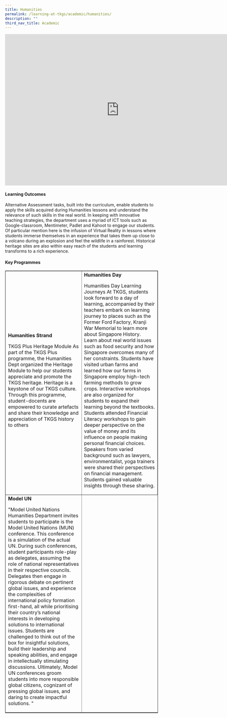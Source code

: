 ```yaml
---
title: Humanities
permalink: /learning-at-tkgs/academic/humanities/
description: ""
third_nav_title: Academic
---
```

<iframe src="https://docs.google.com/presentation/d/e/2PACX-1vQ07CaSMyEtg4Yf09lGc9iqZPwj0EVqj8870WUU64xVflGUkTB2mOj6QapxUswEPm5FDUixrMjDTmzd/embed?start=false&loop=false&delayms=10000" frameborder="0" width="750" height="500" allowfullscreen="true"></iframe>

<h4><strong>Learning Outcomes</strong></h4>
<p>Alternative Assessment tasks, built into the curriculum, enable students to apply the skills acquired during Humanities lessons and understand the relevance of such skills in the real world. In keeping with innovative teaching strategies, the department uses a myriad of ICT tools such as Google-classroom, Mentimeter, Padlet and Kahoot to engage our students. Of particular mention here is the infusion of Virtual Reality in lessons where students immerse themselves in an experience that takes them up close to a volcano during an explosion and feel the wildlife in a rainforest. Historical heritage sites are also within easy reach of the students and learning transforms to a rich experience.</p>
<h4><strong>Key Programmes</strong></h4>
<table style="border-collapse: collapse; width: 100%;" border="1">
<tbody>
<tr>
<td style="width: 50%;">
	<strong>Humanities Strand</strong>
<p>TKGS Plus Heritage Module As part of the TKGS Plus programme, the Humanities Dept organized the Heritage Module to help our students appreciate and promote the TKGS heritage. Heritage is a keystone of our TKGS culture. Through this programme, student-docents are empowered to curate artefacts and share their knowledge and appreciation of TKGS history to others</p>
</td>
<td style="width: 50%;">
<strong>Humanities Day</strong>
<p>Humanities Day Learning Journeys At TKGS, students look forward to a day of learning, accompanied by their teachers embark on learning journey to places such as the Former Ford Factory, Kranji War Memorial to learn more about Singapore History. Learn about real world issues such as food security and how Singapore overcomes many of her constraints. Students have visited urban farms and learned how our farms in Singapore employ high-tech farming methods to grow crops. Interactive workshops are also organized for students to expand their learning beyond the textbooks. Students attended Financial Literacy workshops to gain deeper perspective on the value of money and its influence on people making personal financial choices. Speakers from varied background such as lawyers, environmentalist, yoga trainers were shared their perspectives on financial management. Students gained valuable insights through these sharing.
	</p>
	</td>
</tr>
<tr>
<td style="width: 50%;">
<strong>Model UN</strong>
<p>"Model United Nations Humanities Department invites students to participate is the Model United Nations (MUN) conference. This conference is a simulation of the actual UN. During such conferences, student participants role-play as delegates, assuming the role of national representatives in their respective councils. Delegates then engage in rigorous debate on pertinent global issues, and experience the complexities of international policy formation first-hand, all while prioritising their country&rsquo;s national interests in developing solutions to international issues. Students are challenged to think out of the box for insightful solutions, build their leadership and speaking abilities, and engage in intellectually stimulating discussions. Ultimately, Model UN conferences groom students into more responsible global citizens, cognizant of pressing global issues, and daring to create impactful solutions. "</p>
</td>
</tr>
</tbody>
</table>